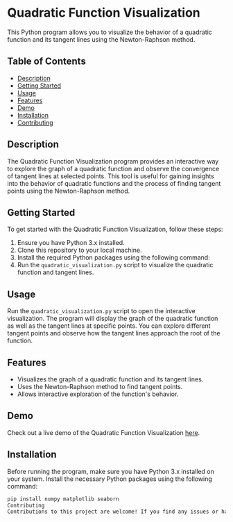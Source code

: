 # Quadratic Function Visualization

This Python program allows you to visualize the behavior of a quadratic function and its tangent lines using the Newton-Raphson method.

## Table of Contents

- [Description](#description)
- [Getting Started](#getting-started)
- [Usage](#usage)
- [Features](#features)
- [Demo](#demo)
- [Installation](#installation)
- [Contributing](#contributing)

## Description

The Quadratic Function Visualization program provides an interactive way to explore the graph of a quadratic function and observe the convergence of tangent lines at selected points. This tool is useful for gaining insights into the behavior of quadratic functions and the process of finding tangent points using the Newton-Raphson method.

## Getting Started

To get started with the Quadratic Function Visualization, follow these steps:

1. Ensure you have Python 3.x installed.
2. Clone this repository to your local machine.
3. Install the required Python packages using the following command:
4. Run the `quadratic_visualization.py` script to visualize the quadratic function and tangent lines.

## Usage

Run the `quadratic_visualization.py` script to open the interactive visualization. The program will display the graph of the quadratic function as well as the tangent lines at specific points. You can explore different tangent points and observe how the tangent lines approach the root of the function.

## Features

- Visualizes the graph of a quadratic function and its tangent lines.
- Uses the Newton-Raphson method to find tangent points.
- Allows interactive exploration of the function's behavior.

## Demo

Check out a live demo of the Quadratic Function Visualization [here](https://example.com).

## Installation

Before running the program, make sure you have Python 3.x installed on your system. Install the necessary Python packages using the following command:

```bash
pip install numpy matplotlib seaborn
Contributing
Contributions to this project are welcome! If you find any issues or have improvements to suggest, please feel free to submit a pull request or open an issue on the GitHub repository.
